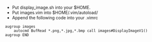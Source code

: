 - Put display_image.sh into your $HOME.
- Put images.vim into $HOME/.vim/autoload/
- Append the following code into your .vimrc

```vim
augroup images
    autocmd BufRead *.png,*.jpg,*.bmp call images#DisplayImageV1()
augroup END
```
